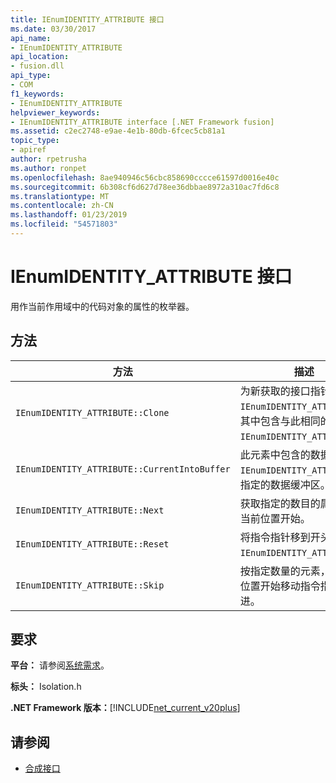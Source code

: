 ```yaml
---
title: IEnumIDENTITY_ATTRIBUTE 接口
ms.date: 03/30/2017
api_name:
- IEnumIDENTITY_ATTRIBUTE
api_location:
- fusion.dll
api_type:
- COM
f1_keywords:
- IEnumIDENTITY_ATTRIBUTE
helpviewer_keywords:
- IEnumIDENTITY_ATTRIBUTE interface [.NET Framework fusion]
ms.assetid: c2ec2748-e9ae-4e1b-80db-6fcec5cb81a1
topic_type:
- apiref
author: rpetrusha
ms.author: ronpet
ms.openlocfilehash: 8ae940946c56cbc858690cccce61597d0016e40c
ms.sourcegitcommit: 6b308cf6d627d78ee36dbbae8972a310ac7fd6c8
ms.translationtype: MT
ms.contentlocale: zh-CN
ms.lasthandoff: 01/23/2019
ms.locfileid: "54571803"
---
```

# <a name="ienumidentityattribute-interface"></a>IEnumIDENTITY_ATTRIBUTE 接口
用作当前作用域中的代码对象的属性的枚举器。  
  
## <a name="methods"></a>方法  
  
|方法|描述|  
|------------|-----------------|  
|`IEnumIDENTITY_ATTRIBUTE::Clone`|为新获取的接口指针`IEnumIDENTITY_ATTRIBUTE`，其中包含与此相同的成员`IEnumIDENTITY_ATTRIBUTE`。|  
|`IEnumIDENTITY_ATTRIBUTE::CurrentIntoBuffer`|此元素中包含的数据写入`IEnumIDENTITY_ATTRIBUTE`到指定的数据缓冲区。|  
|`IEnumIDENTITY_ATTRIBUTE::Next`|获取指定的数目的属性，从当前位置开始。|  
|`IEnumIDENTITY_ATTRIBUTE::Reset`|将指令指针移到开头`IEnumIDENTITY_ATTRIBUTE`。|  
|`IEnumIDENTITY_ATTRIBUTE::Skip`|按指定数量的元素，从当前位置开始移动指令指针前进。|  
  
## <a name="requirements"></a>要求  
 **平台：** 请参阅[系统需求](../../../../docs/framework/get-started/system-requirements.md)。  
  
 **标头：** Isolation.h  
  
 **.NET Framework 版本：**[!INCLUDE[net_current_v20plus](../../../../includes/net-current-v20plus-md.md)]  
  
## <a name="see-also"></a>请参阅
- [合成接口](../../../../docs/framework/unmanaged-api/fusion/fusion-interfaces.md)
